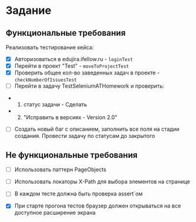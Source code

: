 # Задание

## Функциональные требования
Реализовать тестирование кейса:
- [x] Авторизоваться в edujira.ifellow.ru - `loginTest`
- [x] Перейти в проект "Test" - `moveToProjectTest`
- [x] Проверить общее кол-во заведенных задач в проекте - `checkNumberOfIssuesTest`
- [ ] Перейти в задачу TestSeleniumATHomework и проверить: 
- 1. статус задачи - Сделать
- 2. "Исправить в версиях - Version 2.0"
- [ ] Создать новый баг с описанием, заполнить все поля на стадии создания. Провести задачу по статусам до закрытого

## Не функциональные требования
- [ ] Использовать паттерн PageObjects
- [ ] Использовать локаторы X-Path для выбора элементов на странице
- [ ] В каждом тесте должна быть проверка assert`ом
- [x] При старте прогона тестов браузер должен открываться на все доступное расширение экрана

